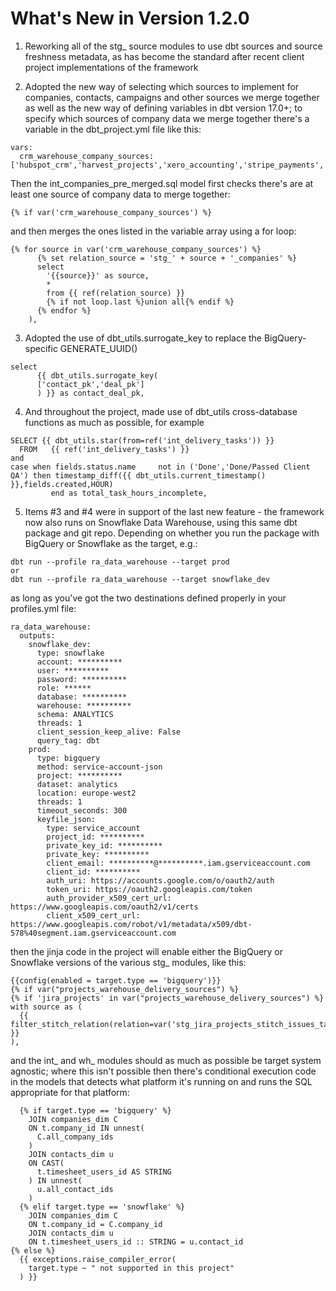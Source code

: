 # What's New in Version 1.2.0

1. Reworking all of the stg_ source modules to use dbt sources and source freshness metadata, as has become the standard after recent client project implementations of the framework

2. Adopted the new way of selecting which sources to implement for companies, contacts, campaigns and other sources we merge together as well as the new way of defining variables in dbt version 17.0+;  to specify which sources of company data we merge together there's a variable in the dbt_project.yml file like this:

```
vars:
  crm_warehouse_company_sources: ['hubspot_crm','harvest_projects','xero_accounting','stripe_payments','asana_projects','jira_projects','looker_usage']
```

Then the int_companies_pre_merged.sql model first checks there's are at least one source of company data to merge together:

```
{% if var('crm_warehouse_company_sources') %}
```

and then merges the ones listed in the variable array using a for loop:

```
{% for source in var('crm_warehouse_company_sources') %}
      {% set relation_source = 'stg_' + source + '_companies' %}
      select
        '{{source}}' as source,
        *
        from {{ ref(relation_source) }}
        {% if not loop.last %}union all{% endif %}
      {% endfor %}
    ),
```

3. Adopted the use of dbt_utils.surrogate_key to replace the BigQuery-specific GENERATE_UUID()

```
select
      {{ dbt_utils.surrogate_key(
      ['contact_pk','deal_pk']
      ) }} as contact_deal_pk,
```

4. And throughout the project, made use of dbt_utils cross-database functions as much as possible, for example

```
SELECT {{ dbt_utils.star(from=ref('int_delivery_tasks')) }}
  FROM   {{ ref('int_delivery_tasks') }}
and
case when fields.status.name	 not in ('Done','Done/Passed Client QA') then timestamp_diff({{ dbt_utils.current_timestamp() }},fields.created,HOUR)
         end as total_task_hours_incomplete,
```

5. Items #3 and #4 were in support of the last new feature - the framework now also runs on Snowflake Data Warehouse, using this same dbt package and git repo. Depending on whether you run the package with BigQuery or Snowflake as the target, e.g.:

```
dbt run --profile ra_data_warehouse --target prod
or
dbt run --profile ra_data_warehouse --target snowflake_dev
```

as long as you've got the two destinations defined properly in your profiles.yml file:

```
ra_data_warehouse:
  outputs:
    snowflake_dev:
      type: snowflake
      account: **********
      user: **********
      password: **********
      role: ******
      database: **********
      warehouse: **********
      schema: ANALYTICS
      threads: 1
      client_session_keep_alive: False
      query_tag: dbt
    prod:
      type: bigquery
      method: service-account-json
      project: **********
      dataset: analytics
      location: europe-west2
      threads: 1
      timeout_seconds: 300
      keyfile_json:
        type: service_account
        project_id: **********
        private_key_id: **********
        private_key: **********
        client_email: **********@**********.iam.gserviceaccount.com
        client_id: **********
        auth_uri: https://accounts.google.com/o/oauth2/auth
        token_uri: https://oauth2.googleapis.com/token
        auth_provider_x509_cert_url: https://www.googleapis.com/oauth2/v1/certs
        client_x509_cert_url: https://www.googleapis.com/robot/v1/metadata/x509/dbt-578%40segment.iam.gserviceaccount.com
```

then the jinja code in the project will enable either the BigQuery or Snowflake versions of the various stg_ modules, like this:

```
{{config(enabled = target.type == 'bigquery')}}
{% if var("projects_warehouse_delivery_sources") %}
{% if 'jira_projects' in var("projects_warehouse_delivery_sources") %}
with source as (
  {{ filter_stitch_relation(relation=var('stg_jira_projects_stitch_issues_table'),unique_column='key') }}
),
```

and the int_ and wh_ modules should as much as possible be target system agnostic; where this isn't possible then there's conditional execution code in the models that detects what platform it's running on and runs the SQL appropriate for that platform:

```
  {% if target.type == 'bigquery' %}
    JOIN companies_dim C
    ON t.company_id IN unnest(
      C.all_company_ids
    )
    JOIN contacts_dim u
    ON CAST(
      t.timesheet_users_id AS STRING
    ) IN unnest(
      u.all_contact_ids
    )
  {% elif target.type == 'snowflake' %}
    JOIN companies_dim C
    ON t.company_id = C.company_id
    JOIN contacts_dim u
    ON t.timesheet_users_id :: STRING = u.contact_id
{% else %}
  {{ exceptions.raise_compiler_error(
    target.type ~ " not supported in this project"
  ) }}
```
